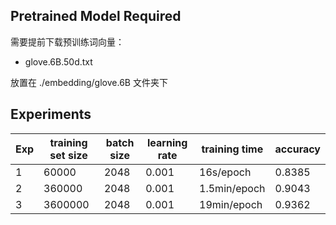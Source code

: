 ## Pretrained Model Required

需要提前下载预训练词向量：

- glove.6B.50d.txt

放置在 ./embedding/glove.6B 文件夹下

## Experiments

| Exp  | training set size | batch size | learning rate | training time | accuracy |
| ---- | ----------------- | ---------- | ------------- | ------------- | -------- |
| 1    | 60000             | 2048       | 0.001         | 16s/epoch     | 0.8385   |
| 2    | 360000            | 2048       | 0.001         | 1.5min/epoch  | 0.9043   |
| 3    | 3600000           | 2048       | 0.001         | 19min/epoch   | 0.9362   |
